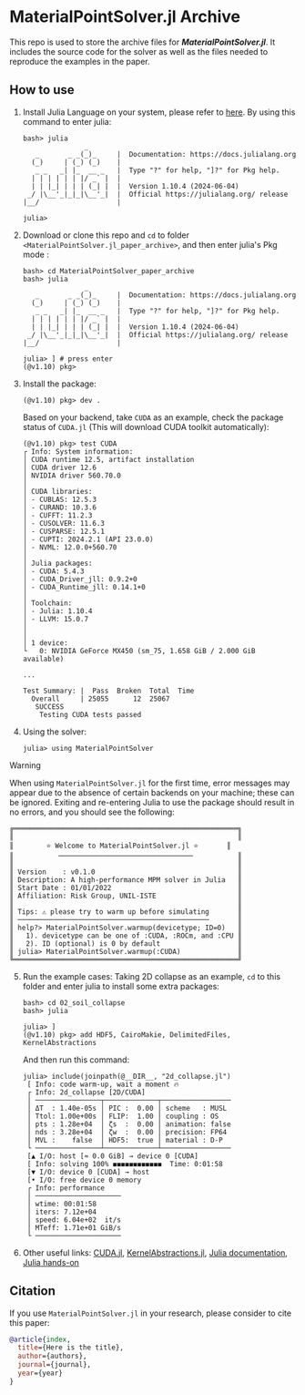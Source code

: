 # MaterialPointSolver.jl Archive

This repo is used to store the archive files for ***MaterialPointSolver.jl***. It includes the source code for the solver as well as the files needed to reproduce the examples in the paper.

## How to use

1. Install Julia Language on your system, please refer to [here](https://julialang.org/downloads/). By using this command to enter julia:
   ```
   bash> julia
                  _
      _       _ _(_)_     |  Documentation: https://docs.julialang.org
     (_)     | (_) (_)    |
      _ _   _| |_  __ _   |  Type "?" for help, "]?" for Pkg help.
     | | | | | | |/ _` |  |
     | | |_| | | | (_| |  |  Version 1.10.4 (2024-06-04)
    _/ |\__'_|_|_|\__'_|  |  Official https://julialang.org/ release
   |__/                   |

   julia>
   ```

2. Download or clone this repo and `cd` to folder `<MaterialPointSolver.jl_paper_archive>`, and then enter julia's Pkg mode :
   ```
   bash> cd MaterialPointSolver_paper_archive
   bash> julia
                  _
      _       _ _(_)_     |  Documentation: https://docs.julialang.org
     (_)     | (_) (_)    |
      _ _   _| |_  __ _   |  Type "?" for help, "]?" for Pkg help.
     | | | | | | |/ _` |  |
     | | |_| | | | (_| |  |  Version 1.10.4 (2024-06-04)
    _/ |\__'_|_|_|\__'_|  |  Official https://julialang.org/ release
   |__/                   |

   julia> ] # press enter
   (@v1.10) pkg>
   ```

3. Install the package:
    ```
   (@v1.10) pkg> dev .
    ```
   Based on your backend, take `CUDA` as an example, check the package status of `CUDA.jl` (This will download CUDA toolkit automatically):
   ```
   (@v1.10) pkg> test CUDA
   ┌ Info: System information:
   │ CUDA runtime 12.5, artifact installation
   │ CUDA driver 12.6
   │ NVIDIA driver 560.70.0
   │ 
   │ CUDA libraries:
   │ - CUBLAS: 12.5.3
   │ - CURAND: 10.3.6
   │ - CUFFT: 11.2.3
   │ - CUSOLVER: 11.6.3
   │ - CUSPARSE: 12.5.1
   │ - CUPTI: 2024.2.1 (API 23.0.0)
   │ - NVML: 12.0.0+560.70
   │ 
   │ Julia packages:
   │ - CUDA: 5.4.3
   │ - CUDA_Driver_jll: 0.9.2+0
   │ - CUDA_Runtime_jll: 0.14.1+0
   │ 
   │ Toolchain:
   │ - Julia: 1.10.4
   │ - LLVM: 15.0.7
   │ 
   │ 
   │ 1 device:
   └   0: NVIDIA GeForce MX450 (sm_75, 1.658 GiB / 2.000 GiB available)
   
   ...

   Test Summary: |  Pass  Broken  Total  Time
     Overall     | 25055      12  25067      
      SUCCESS
       Testing CUDA tests passed
   ```

4. Using the solver:
   ```
   julia> using MaterialPointSolver
   ```
> [!WARNING]
> When using `MaterialPointSolver.jl` for the first time, error messages may appear due to the absence of certain backends on your machine; these can be ignored. Exiting and re-entering Julia to use the package should result in no errors, and you should see the following:
   ```
   ╔═══════════════════════════════════════════════════════╗
   ║                                                       ║
   ║        ⭐ Welcome to MaterialPointSolver.jl ⭐       ║
   ║           ─────────────────────────────────           ║
   ║                                                       ║
   ║ Version    : v0.1.0                                   ║
   ║ Description: A high-performance MPM solver in Julia   ║
   ║ Start Date : 01/01/2022                               ║
   ║ Affiliation: Risk Group, UNIL-ISTE                    ║
   ║                                                       ║
   ║ Tips: ⚠ please try to warm up before simulating       ║
   ║ ───────────────────────────────────────────────       ║
   ║ help?> MaterialPointSolver.warmup(devicetype; ID=0)   ║
   ║   1). devicetype can be one of :CUDA, :ROCm, and :CPU ║
   ║   2). ID (optional) is 0 by default                   ║
   ║ julia> MaterialPointSolver.warmup(:CUDA)              ║
   ╚═══════════════════════════════════════════════════════╝
   ```

5. Run the example cases:
   Taking 2D collapse as an example, `cd` to this folder and enter julia to install some extra packages:
   ```
   bash> cd 02_soil_collapse
   bash> julia
   ```

   ```
   julia> ]
   (@v1.10) pkg> add HDF5, CairoMakie, DelimitedFiles, KernelAbstractions
   ```

   And then run this command:

   ```
   julia> include(joinpath(@__DIR__, "2d_collapse.jl")
    [ Info: code warm-up, wait a moment 🔥
    ┌ Info: 2d_collapse [2D/CUDA]
    │ ────────────────┬─────────────┬─────────────────
    │ ΔT  : 1.40e-05s │ PIC :  0.00 │ scheme   : MUSL
    │ Ttol: 1.00e+00s │ FLIP:  1.00 │ coupling : OS
    │ pts : 1.28e+04  │ ζs  :  0.00 │ animation: false
    │ nds : 3.28e+04  │ ζw  :  0.00 │ precision: FP64
    │ MVL :    false  │ HDF5:  true │ material : D-P
    └ ────────────────┴─────────────┴─────────────────
    [▲ I/O: host [≈ 0.0 GiB] → device 0 [CUDA]
    [ Info: solving 100% ◼◼◼◼◼◼◼◼◼◼◼◼  Time: 0:01:58
    [▼ I/O: device 0 [CUDA] → host
    [• I/O: free device 0 memory
    ┌ Info: performance
    │ ─────────────────────
    │ wtime: 00:01:58
    │ iters: 7.12e+04
    │ speed: 6.04e+02  it/s
    │ MTeff: 1.71e+01 GiB/s
    └ ─────────────────────
   ```

6. Other useful links: [CUDA.jl](https://github.com/JuliaGPU/CUDA.jl), [KernelAbstractions.jl](https://github.com/JuliaGPU/KernelAbstractions.jl), [Julia documentation](https://docs.julialang.org/en/v1/), [Julia hands-on](https://julialang.org/learning/getting-started/)

## Citation

If you use `MaterialPointSolver.jl` in your research, please consider to cite this paper:
   ```bib
   @article{index,
     title={Here is the title},
     author={authors},
     journal={journal},
     year={year}
   }
   ```


